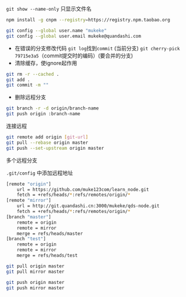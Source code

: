 `git show --name-only` 只显示文件名

```bash
npm install -g cnpm --registry=https://registry.npm.taobao.org
```

```bash
git config --global user.name "mukeke"
git config --global user.email mukeke@quandashi.com
```

* 在错误的分支修改代码
  `git log`找到`commit`  (当前分支)
  `git cherry-pick 79715e3a5`（commit提交时的编码）(要合并的分支)
* 清除缓存，使ignore起作用
```bash
git rm -r --cached .
git add .
git commit -m ""
```

* 删除远程分支
```bash
git branch -r -d origin/branch-name  
git push origin :branch-name  
```

连接远程
```bash
git remote add origin [git-url]
git pull --rebase origin master
git push --set-upstream origin master
```

多个远程分支

`.git/config`  中添加远程地址

```bash
[remote "origin"]
	url = https://github.com/muke123com/learn_node.git
	fetch = +refs/heads/*:refs/remotes/origin/*
[remote "mirror"]
	url = http://git.quandashi.cn:3000/mukeke/qds-node.git
	fetch = +refs/heads/*:refs/remotes/origin/*
[branch "master"]
	remote = origin
	remote = mirror
	merge = refs/heads/master
[branch "test"]
	remote = origin
	remote = mirror
	merge = refs/heads/test
```

```bash
git pull origin master
git pull mirror master
```

```bash
git push origin master
git push mirror master
```

